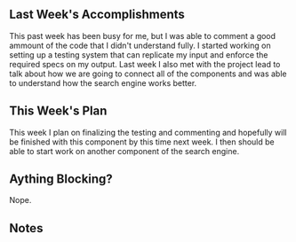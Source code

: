 ## Last Week's Accomplishments
This past week has been busy for me, but I was able to comment a good 
ammount of the code that I didn't understand fully. I started working
on setting up a testing system that can replicate my input and enforce 
the required specs on my output. Last week I also met with the project
lead to talk about how we are going to connect all of the components
and was able to understand how the search engine works better.

## This Week's Plan
This week I plan on finalizing the testing and commenting and hopefully
will be finished with this component by this time next week. I then 
should be able to start work on another component of the search engine. 

## Aything Blocking?
Nope.

## Notes
